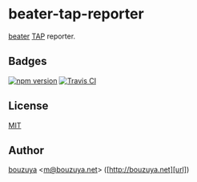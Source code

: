 # beater-tap-reporter

[beater](https://github.com/bouzuya/beater) [TAP](https://testanything.org/) reporter.

## Badges

[![npm version][npm-badge-url]][npm-url]
[![Travis CI][travisci-badge-url]][travisci-url]

[npm-badge-url]: https://badge.fury.io/js/beater-tap-reporter.svg
[npm-url]: https://www.npmjs.com/package/beater-tap-reporter
[travisci-badge-url]: https://travis-ci.org/bouzuya/beater-tap-reporter.svg?branch=master
[travisci-url]: https://travis-ci.org/bouzuya/beater-tap-reporter

## License

[MIT](LICENSE)

## Author

[bouzuya][user] &lt;[m@bouzuya.net][email]&gt; ([http://bouzuya.net][url])

[user]: https://github.com/bouzuya
[email]: mailto:m@bouzuya.net
[url]: http://bouzuya.net
